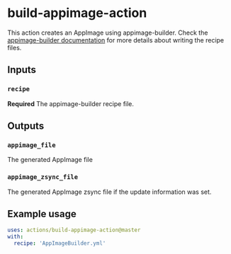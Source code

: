 # build-appimage-action

This action creates an AppImage using appimage-builder. Check the 
[appimage-builder documentation](https://appimage-builder.readthedocs.io/) for more details about writing the recipe
files.

## Inputs


### `recipe`

**Required** The appimage-builder recipe file.


## Outputs

### `appimage_file`

The generated AppImage file

### `appimage_zsync_file`

The generated AppImage zsync file if the update information was set.

## Example usage

```yaml
uses: actions/build-appimage-action@master
with:
  recipe: 'AppImageBuilder.yml'
```

